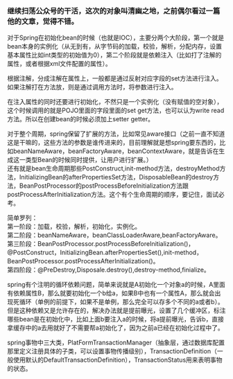 ### 继续扫荡公众号的干活，这次的对象叫清幽之地，之前偶尔看过一篇他的文章，觉得不错。   

对于Spring在初始化bean的时候（也就是IOC），主要分两个大阶段，第一个就是bean本身的实例化（从无到有，从字节码的加载，校验，解析，分配内存，设置基本属性比如int类型的初始值为0），第二个阶段就是依赖注入（比如打了注解的属性，或者根据xml文件配置的属性）。  

根据注解，分成注解在属性上，一般都是通过反射对应字段的set方法进行注入。如果注解打在方法放，则是通过调用方法时，将参数进行注入。  

在注入属性的同时还要进行初始化，不然只是一个实例化（没有赋值的空对象），这个时候调用的就是POJO里面的字段里面的set get方法，也可以认为write read方法。所以在创建bean的时候必须加上setter getter。  

对于整个周期，spring保留了扩展的方法，比如常见aware接口（之前一直不知道这是干嘛的，这些方法的参数是谁传进来的，目前理解就是想spring要东西的，比如beanNameAware，beanFactoryAware，beanContextAware，就是告诉在生成这一类型Bean的时候同时提供，让用户进行扩展。）   
还有就是bean生命周期那些PostConstruct,init-method方法，destroyMethod方法，InitializingBean的afterPropertiesSet方法，DisposableBean的destroy方法，BeanPostProcessor的postProcessBeforeInitialization方法跟postProcessAfterInitialization方法。这个有个生命周期的顺序，要记住，面试必考。  

简单罗列：  
第一阶段：加载，校验，解析，初始化，实例化。  
第二阶段：beanNameAware，beanClassLoaderAware,beanFactoryAware。  
第三阶段：BeanPostProcessor.postProcessBeforeInitialization()，@PostConstruct，InitializingBean.afterPropertiesSet(),init-method，BeanPostProcessor.postProcessAfterInitialization()。  
第四阶段：@PreDestroy,Disposale.destroy(),destroy-method,finialize。  

spring有个注明的循环依赖问题，简单来说就是A初始化一个对象a的时候，A里面有依赖属性B，那么就要初始化一个b给a，如果B中也有一个属性A，那么就会出现死循环（单例的前提下，如果不是单例，那么完全可以存多个不同的a或者b）。但是这种依赖又是允许存在的，解决办法就是提前曝光，设置了几个缓冲区，标注哪些bean是在初始化中，比如上面b要注入a的时候，将a提前曝光，告诉b，直接拿缓存中的a去用就好了不需要帮a初始化了，因为之前a已经在初始化过程中了。   

spring事物中三大类，PlatFormTransactionManager（抽象层，通过数据库配置那里定义注册具体的子类，可以设置事物传播级别），TransactionDefinition（一般使用默认的DefaultTransactionDefinition），TransactionStatus用来表明事物的状态。   





